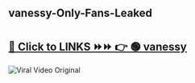 
 ## vanessy-Only-Fans-Leaked

# <h2><a href="https://clipsfans.com/vanessy&ref=git">🔗 Click to LINKS ⏩⏩ 👉 🟢 vanessy </a></h2>

<a href="https://clipsfans.com/vanessy&ref=git" rel="nofollow" data-target="animated-image.originalLink"><img src="https://i.ibb.co.com/xMMVF88/686577567.gif" alt="Viral Video Original" style="max-width: 100%; display: inline-block;" data-target="animated-image.originalImage"></a>
